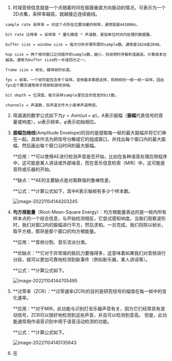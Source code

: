1. 时域音频信息就是一个点随着时间在振膜垂直方向振动的情况，可表示为一个2D点集，采样率越高，就越接近连续曲线。
```
sample rate 采样率 = 对这个点所在位置测量的频率，通常就是44100Hz。

bit rate 比特率 = 采样率 * 量化精度 * 声道数，是指单位时间内处理的数据量。

buffer size = window size = 每次分析步骤所需的sample数。通常是1024或2048。

hop size = 两个相邻窗口之间错开的sample数，越小，则说明时序解析度越高，计算成本也越高。通常为buffer size的一半或四分之一。

frame size = 帧长，媒体帧的长度。

fps = 帧率。一个帧可能包含多个采样。音频基本都是这样，视频帧则一般一帧一采样。因此fps这个概念通常用于视频和游戏领域。

bit depth = 位深度，每次采样sample里包含的信息的bit数。

channels = 声道数，双声道文件大小是单声道两倍。
```

2. 简谐波的数学公式如下为$y = Asin(\omega t + \varphi)$，$A$表示振幅（**振幅**代表信号的音量或响度），$\omega$表示频率，$\varphi$表示初始相位。

3. **振幅包络线**(Amplitude Envelope)的目的是提取每一帧的最大振幅并将它们串在一起。具体作法为把信号分解成它的组成窗口，并找出每个窗口内的最大振幅，然后画出每个窗口沿时间的最大振幅。

   **应用：**可以使用AE进行检测声音是否开始，比如在各种语音处理应用程序中，这可能是某人讲话或外部噪音，而在音乐信息检索（MIR）中，这可能是音符或乐器的开始。

   **缺点：**AE的主要缺点是对离群值的鲁棒性差。

   **公式：**计算公式如下，其中$K$表示每帧有多少个样本数。

   ![image-20221104144203245](https://gitee.com/QishengStudent/figs/raw/master/image-20221104144203245.png)

4. **均方根能量**（Root-Mean-Square Energy）：均方根能量表达的是一帧内所有样本点的一个综合信息，与开始检测相反，它尝试感知响度。当我们观察波形时，我们对窗口内的振幅进行平方，然后求和。一旦完成，我们将除以帧长，取平方根，那将是那个窗口的均方根能量。

   **应用：**音频分割、音乐流派分类。

   **优缺点：**它对于异常值的抵抗力要强得多，这意味着如果我们对音频进行分段，就可以更加可靠地检测到新事件（例如新乐器，某人讲话等）。

   **公式：**计算公式如下。

   ![image-20221104144705495](https://gitee.com/QishengStudent/figs/raw/master/image-20221104144705495.png)

5. **过零率（ZCR）：**过零速率(ZCR)的目的是研究信号的幅值在每一帧中的变化速率。

   **应用：**对于MIR，此功能与识别打击乐器声音有关，因为它们经常具有波动信号，ZCR可以很好地检测到这些声音，并且可以检测到音高。 但是，此功能通常用作语音识别中用于语音活动检测的功能。

   **公式：**计算公式如下。

   ![image-20221104145135643](https://gitee.com/QishengStudent/figs/raw/master/image-20221104145135643.png)

6. 在